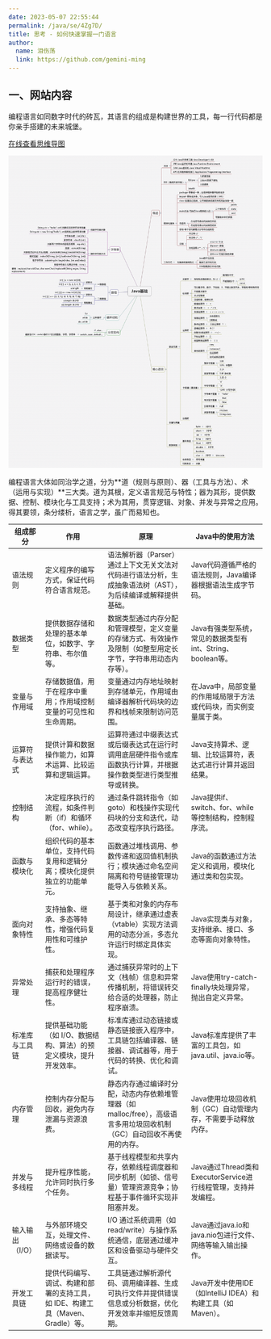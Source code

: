```yaml
---
date: 2023-05-07 22:55:44
permalink: /java/se/4Zg7D/
title: 思考 - 如何快速掌握一门语言
author: 
  name: 泪伤荡
  link: https://github.com/gemini-ming
---
```

## 一、网站内容
编程语言如同数字时代的砖瓦，其语言的组成是构建世界的工具，每一行代码都是你亲手搭建的未来城堡。

[在线查看思维导图](https://www.processon.com/v/673d443db9adca1540d5f678?cid=67205a336b5a4a4adda4fe93)

![img](https://raw.githubusercontent.com/gemini-ming/drawingBed/main/xmind/202411201032809.png)

 


编程语言大体如同治学之道，分为**道（规则与原则）、器（工具与方法）、术（运用与实现）**三大类。道为其根，定义语言规范与特性；器为其形，提供数据、控制、模块化与工具支持；术为其用，贯穿逻辑、对象、并发与异常之应用。得其要领，条分缕析，语言之学，虽广而易知也。

| 组成部分            | 作用                                           | 原理                                                                                      | Java中的使用方法                                           |
|---------------------|------------------------------------------------|-------------------------------------------------------------------------------------------|------------------------------------------------------------|
| 语法规则            | 定义程序的编写方式，保证代码符合语言规范。   | 语法解析器（Parser）通过上下文无关文法对代码进行语法分析，生成抽象语法树（AST），为后续编译或解释提供基础。 | Java代码遵循严格的语法规则，Java编译器根据语法生成字节码。   |
| 数据类型            | 提供数据存储和处理的基本单位，如数字、字符串、布尔值等。 | 数据类型通过内存分配和管理模型，定义变量的存储方式、有效操作及限制（如整型用定长字节，字符串用动态内存等）。 | Java有强类型系统，常见的数据类型有int、String、boolean等。   |
| 变量与作用域        | 存储数据值，用于在程序中重用；作用域控制变量的可见性和生命周期。 | 变量通过内存地址映射到存储单元，作用域由编译器解析代码块的边界和栈帧来限制访问范围。       | 在Java中，局部变量的作用域局限于方法或代码块，而实例变量属于类。 |
| 运算符与表达式      | 提供计算和数据操作能力，如算术运算、比较运算和逻辑运算。 | 运算符通过中缀表达式或后缀表达式在运行时调用底层硬件指令或库函数执行计算，并根据操作数类型进行类型推导或转换。 | Java支持算术、逻辑、比较运算符，表达式进行计算并返回结果。     |
| 控制结构            | 决定程序执行的流程，如条件判断（if）和循环（for、while）。 | 通过条件跳转指令（如 goto）和栈操作实现代码块的分支和迭代，动态改变程序执行路径。           | Java提供if、switch、for、while等控制结构，控制程序流。        |
| 函数与模块化        | 组织代码的基本单位，支持代码复用和逻辑分离；模块化提供独立的功能单元。 | 函数通过堆栈调用、参数传递和返回值机制执行；模块通过命名空间隔离和符号链接管理功能导入与依赖关系。 | Java的函数通过方法定义和调用，模块化通过类和包实现。          |
| 面向对象特性        | 支持抽象、继承、多态等特性，增强代码复用性和可维护性。 | 基于类和对象的内存布局设计，继承通过虚表（vtable）实现方法调用的动态分派，多态允许运行时绑定具体实现。 | Java实现类与对象，支持继承、接口、多态等面向对象特性。        |
| 异常处理            | 捕获和处理程序运行时的错误，提高程序健壮性。   | 通过捕获异常时的上下文（栈帧）信息和异常传播机制，将错误转交给合适的处理器，防止程序崩溃。     | Java使用try-catch-finally块处理异常，抛出自定义异常。         |
| 标准库与工具链      | 提供基础功能（如 I/O、数据结构、算法）的预定义模块，提升开发效率。 | 标准库通过动态链接或静态链接嵌入程序中，工具链包括编译器、链接器、调试器等，用于代码的转换、优化和调试。 | Java标准库提供了丰富的工具包，如java.util、java.io等。       |
| 内存管理            | 控制内存分配与回收，避免内存泄漏与资源浪费。   | 静态内存通过编译时分配，动态内存依赖堆管理器（如 malloc/free），高级语言多用垃圾回收机制（GC）自动回收不再使用的内存。 | Java使用垃圾回收机制（GC）自动管理内存，不需要手动释放内存。 |
| 并发与多线程        | 提升程序性能，允许同时执行多个任务。         | 基于线程模型和共享内存，依赖线程调度器和同步机制（如锁、信号量）管理资源竞争；协程基于事件循环实现非阻塞并发。 | Java通过Thread类和ExecutorService进行线程管理，支持并发编程。 |
| 输入输出（I/O）     | 与外部环境交互，处理文件、网络或设备的数据读写。 | I/O 通过系统调用（如 read/write）与操作系统通信，底层通过缓冲区和设备驱动与硬件交互。       | Java通过java.io和java.nio包进行文件、网络等输入输出操作。    |
| 开发工具链          | 提供代码编写、调试、构建和部署的支持工具，如 IDE、构建工具（Maven、Gradle）等。 | 工具链通过解析源代码、调用编译器、生成可执行文件并提供错误信息或分析数据，优化开发效率并缩短反馈周期。 | Java开发中使用IDE（如IntelliJ IDEA）和构建工具（如Maven）。  |

